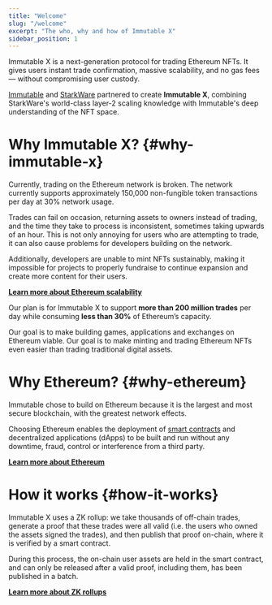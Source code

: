 ```yaml
---
title: "Welcome"
slug: "/welcome"
excerpt: "The who, why and how of Immutable X"
sidebar_position: 1
---
```

Immutable X is a next-generation protocol for trading Ethereum NFTs. It gives users instant trade confirmation, massive scalability, and no gas fees — without compromising user custody.

[Immutable](https://immutable.com/#build-on-immutable) and [StarkWare](https://starkware.co/about-us/) partnered to create **Immutable X**, combining StarkWare's world-class layer-2 scaling knowledge with Immutable's deep understanding of the NFT space.

# Why Immutable X? {#why-immutable-x}
Currently, trading on the Ethereum network is broken. The network currently supports approximately 150,000 non-fungible token transactions per day at 30% network usage. 

Trades can fail on occasion, returning assets to owners instead of trading, and the time they take to process is inconsistent, sometimes taking upwards of an hour. This is not only annoying for users who are attempting to trade, it can also cause problems for developers building on the network. 

Additionally, developers are unable to mint NFTs sustainably, making it impossible for projects to properly fundraise to continue expansion and create more content for their users.

**[Learn more about Ethereum scalability](ethereum-scalability)**

Our plan is for Immutable X to support **more than 200 million trades** per day while consuming **less than 30%** of Ethereum’s capacity.

Our goal is to make building games, applications and exchanges on Ethereum viable. Our goal is to make minting and trading Ethereum NFTs even easier than trading traditional digital assets.

# Why Ethereum? {#why-ethereum}
Immutable chose to build on Ethereum because it is the largest and most secure blockchain, with the greatest network effects.

Choosing Ethereum enables the deployment of [smart contracts](doc:introduction-smart-contracts) and decentralized applications (dApps) to be built and run without any downtime, fraud, control or interference from a third party.

**[Learn more about Ethereum](core-concepts#ethereum)**

# How it works {#how-it-works}
Immutable X uses a ZK rollup: we take thousands of off-chain trades, generate a proof that these trades were all valid (i.e. the users who owned the assets signed the trades), and then publish that proof on-chain, where it is verified by a smart contract.

During this process, the on-chain user assets are held in the smart contract, and can only be released after a valid proof, including them, has been published in a batch.

**[Learn more about ZK rollups](architecture-overview#zk-rollups)**